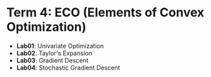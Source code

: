 # Term 4: ECO (Elements of Convex Optimization)

- **Lab01**: Univariate Optimization
- **Lab02**: Taylor's Expansion
- **Lab03**: Gradient Descent
- **Lab04**: Stochastic Gradient Descent
